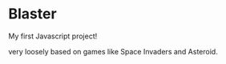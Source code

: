 # Blaster
My first Javascript project!

very loosely based on games like Space Invaders and Asteroid.
